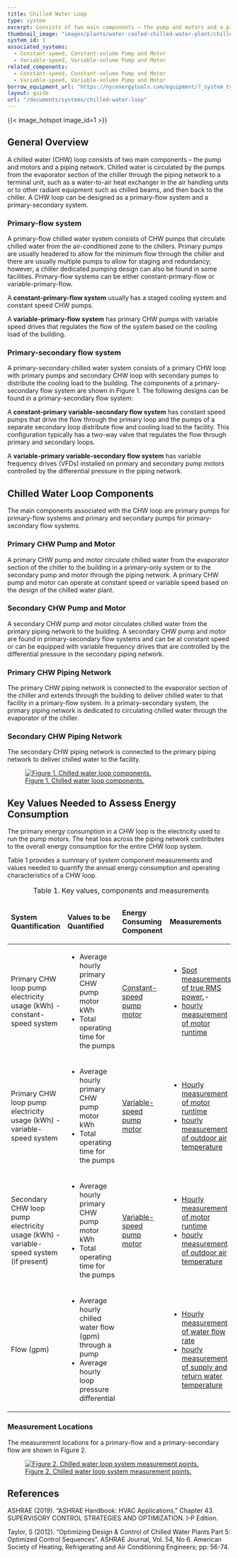 ```yaml
---
title: Chilled Water Loop
type: system
excerpt: Consists of two main components – the pump and motors and a piping network.
thumbnail_image: "images/plants/water-cooled-chilled-water-plant/chilled-water-plant-overview.jpeg"
system_id: 1
associated_systems:
  - Constant-speed, Constant-volume Pump and Motor
  - Variable-speed, Variable-volume Pump and Motor
related_components:
  - Constant-speed, Constant-volume Pump and Motor
  - Variable-speed, Variable-volume Pump and Motor
borrow_equipment_url: "https://nycenergytools.com/equipment/?_system_type=chilled-water-loop"
layout: guide
url: "/documents/systems/chilled-water-loop"
---
```


{{< image_hotspot image_id=1 >}}

## General Overview

A chilled water (CHW) loop consists of two main components – the pump and motors and a piping network. Chilled water is circulated by the pumps from the evaporator section of the chiller through the piping network to a terminal unit, such as a water-to-air heat exchanger in the air handling units or to other radiant equipment such as chilled beams, and then back to the chiller. A CHW loop can be designed as a primary-flow system and a primary-secondary system.

### Primary-flow system

A primary-flow chilled water system consists of CHW pumps that circulate chilled water from the air-conditioned zone to the chillers. Primary pumps are usually headered to allow for the minimum flow through the chiller and there are usually multiple pumps to allow for staging and redundancy; however, a chiller dedicated pumping design can also be found in some facilities. Primary-flow systems can be either constant-primary-flow or variable-primary-flow.

A **constant-primary-flow system** usually has a staged cooling system and constant speed CHW pumps.  

A **variable-primary-flow system** has primary CHW pumps with variable speed drives that regulates the flow of the system based on the cooling load of the building.

### Primary-secondary flow system

A primary-secondary chilled water system consists of a primary CHW loop with primary pumps and secondary CHW loop with secondary pumps to distribute the cooling load to the building. The components of a primary-secondary flow system are shown in Figure 1. The following designs can be found in a primary-secondary flow system:

A **constant-primary variable-secondary flow system** has constant speed pumps that drive the flow through the primary loop and the pumps of a separate secondary loop distribute flow and cooling load to the facility. This configuration typically has a two-way valve that regulates the flow through primary and secondary loops.  

A **variable-primary variable-secondary flow system** has variable frequency drives (VFDs) installed on primary and secondary pump motors controlled by the differential pressure in the piping network.

## Chilled Water Loop Components

The main components associated with the CHW loop are primary pumps for primary-flow systems and primary and secondary pumps for primary-secondary flow systems.

### Primary CHW Pump and Motor

A primary CHW pump and motor circulate chilled water from the evaporator section of the chiller to the building in a primary-only system or to the secondary pump and motor through the piping network. A primary CHW pump and motor can operate at constant speed or variable speed based on the design of the chilled water plant.

### Secondary CHW Pump and Motor

A secondary CHW pump and motor circulates chilled water from the primary piping network to the building. A secondary CHW pump and motor are found in primary-secondary flow systems and can be at constant speed or can be equipped with variable frequency drives that are controlled by the differential pressure in the secondary piping network. 

### Primary CHW Piping Network

The primary CHW piping network is connected to the evaporator section of the chiller and extends through the building to deliver chilled water to that facility in a primary-flow system. In a primary-secondary system, the primary piping network is dedicated to circulating chilled water through the evaporator of the chiller.

### Secondary CHW Piping Network

The secondary CHW piping network is connected to the primary piping network to deliver chilled water to the facility.

<a href="/images/systems/chilled-water-loop/CHW-Loop-Diagram_11302022.jpg">
    <figure class="figure">
        <img src="/images/systems/chilled-water-loop/CHW-Loop-Diagram_11302022.jpg" class="figure-img img-fluid rounded" alt="Figure 1. Chilled water loop components.">
        <figcaption class="figure-caption text-left">Figure 1. Chilled water loop components.</figcaption>
    </figure>
</a>

## Key Values Needed to Assess Energy Consumption

The primary energy consumption in a CHW loop is the electricity used to run the pump motors. The heat loss across the piping network contributes to the overall energy consumption for the entire CHW loop system.

Table 1 provides a summary of system component measurements and values needed to quantify the annual energy consumption and operating characteristics of a CHW loop.

<table cellspacing="0" cellpadding="7">
    <caption>Table 1. Key values, components and measurements</caption>
    <thead>
        <tr>
            <td width="25.663716814159294%">
                <p><strong>System Quantification</strong></p>
            </td>
            <td width="26.01769911504425%">
                <p><strong>Values to be Quantified</strong></p>
            </td>
            <td width="22.371681415929203%">
                <p><strong>Energy Consuming Component</strong></p>
            </td>
            <td width="21.946902654867255%">
                <p><strong>Measurements</strong></p>
            </td>
        </tr>
    </thead>
    <tbody>
        <tr>
            <td width="25.663716814159294%">
                <p>Primary CHW loop pump electricity usage (kWh) - constant-speed system</p>
            </td>
            <td width="26.01769911504425%">
                <ul>
                    <li>Average hourly primary CHW pump motor kWh</li> 
                    <li>Total operating time for the pumps</li>
                </ul>
            </td>
            <td width="22.371681415929203%">
                <p><a href="/documents/components/constant-speed-constant-volume-pump-motor">Constant-speed pump motor</a></p>
            </td>
            <td width="21.946902654867255%">
                <ul>
                    <li><a href="/documents/measurement-technique/electrical-spot-measurement">Spot measurements of true RMS power</a>,-</li> 
                    <li><a href="/documents/measurement-technique/motor-runtime">hourly measurement of motor runtime</a></li>
            </td>
        </tr>
        <tr>
            <td width="25.663716814159294%">
                <p>Primary CHW loop pump electricity usage (kWh) - variable-speed system</p>
            </td>
            <td width="26.01769911504425%">
                <ul>
                    <li>Average hourly primary CHW pump motor kWh</li> 
                    <li>Total operating time for the pumps</li>
                </ul>
            </td>
            <td width="22.371681415929203%">
                <p><a href="/documents/components/variable-speed-variable-volume-pump-and-motor">Variable-speed pump motor</a></p>
            </td>
            <td width="21.946902654867255%">
                <ul>
                    <li><a href="/documents/measurement-technique/motor-runtime">Hourly measurement of motor runtime</a></li> 
                    <li><a href="/documents/measurement-technique/outside-air-temperature">hourly measurement of outdoor air temperature</a></li>
            </td>
        </tr>
        <tr>
            <td width="25.663716814159294%">
                <p>Secondary CHW loop pump electricity usage (kWh) - variable-speed system (if present)</p>
            </td>
            <td width="26.01769911504425%">
                <ul>
                    <li>Average hourly primary CHW pump motor kWh</li> 
                    <li>Total operating time for the pumps</li>
                </ul>
            </td>
            <td width="22.371681415929203%">
                <p><a href="/documents/components/variable-speed-variable-volume-pump-and-motor">Variable-speed pump motor</a></p>
            </td>
            <td width="21.946902654867255%">
                <ul>
                    <li><a href="/documents/measurement-technique/motor-runtime">Hourly measurement of motor runtime</a></li> 
                    <li><a href="/documents/measurement-technique/outside-air-temperature">hourly measurement of outdoor air temperature</a></li>
                </ul>
            </td>
        </tr>
        <tr>
            <td width="25.663716814159294%">
                <p>Flow (gpm)</p>
            </td>
            <td width="26.01769911504425%">
                <ul>
                <li>Average hourly chilled water flow (gpm) through a pump</li> 
                <li>Average hourly loop pressure differential</li>
                </ul>
            </td>
            <td width="22.371681415929203%">
            </td>
            <td width="21.946902654867255%">
                <ul>
                    <li><a href="/documents/measurement-technique/water-flow-rate">Hourly measurement of water flow rate</a></li>
                    <li><a href="/documents/measurement-technique/pipe-surface-water-temperature">hourly measurement of supply and return water temperature</a></li>
                </ul>
            </td>
        </tr>
    </tbody>
</table>

### Measurement Locations

The measurement locations for a primary-flow and a primary-secondary flow are shown in Figure 2.

<a href="/images/systems/chilled-water-loop/WCC-HE-economizer-2ndary-pump-Final-06132023.jpg">
<figure class="figure">
  <img src="/images/systems/chilled-water-loop/WCC-HE-economizer-2ndary-pump-Final-06132023.jpg" class="figure-img img-fluid rounded" alt="Figure 2. Chilled water loop system measurement points.">
  <figcaption class="figure-caption text-left">Figure 2. Chilled water loop system measurement points.</figcaption>
</figure>
</a>

## References
<!-- Must have emty line after the opeing div tag. If we use a numbered list to relate to in text citations, remove the div  -->
<div class="references">

ASHRAE (2019). “ASHRAE Handbook: HVAC Applications,” Chapter 43. SUPERVISORY CONTROL STRATEGIES AND OPTIMIZATION. I-P Edition.

Taylor, S (2012). “Optimizing Design & Control of Chilled Water Plants Part 5: Optimized Control Sequences”. ASHRAE Journal, Vol. 54, No 6. American Society of Heating, Refrigerating and Air Conditioning Engineers; pp: 56-74.

</div>